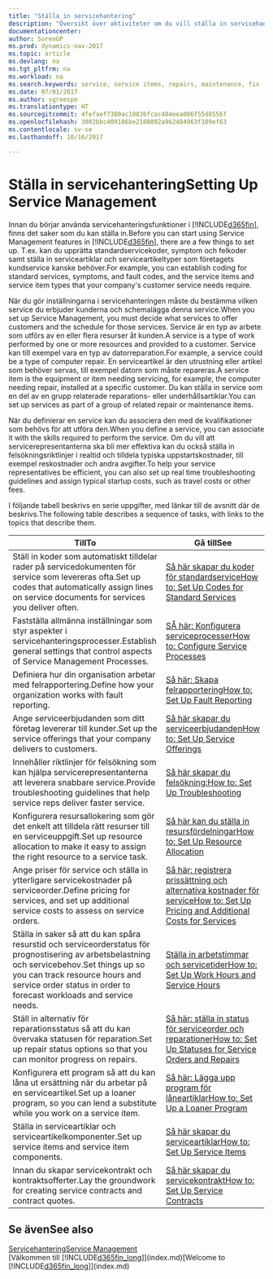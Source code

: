 ```yaml
---
title: "Ställa in servicehantering"
description: "Översikt över aktiviteter om du vill ställa in servicehantering som passar hur ditt företag hanterar tjänster."
documentationcenter: 
author: SorenGP
ms.prod: dynamics-nav-2017
ms.topic: article
ms.devlang: na
ms.tgt_pltfrm: na
ms.workload: na
ms.search.keywords: service, service items, repairs, maintenance, fix
ms.date: 07/01/2017
ms.author: sgroespe
ms.translationtype: HT
ms.sourcegitcommit: 4fefaef7380ac10836fcac404eea006f55d8556f
ms.openlocfilehash: 3002bbc409186be2108092a962484963f109ef63
ms.contentlocale: sv-se
ms.lasthandoff: 10/16/2017

---
```


# <a name="setting-up-service-management"></a><span data-ttu-id="21cac-103">Ställa in servicehantering</span><span class="sxs-lookup"><span data-stu-id="21cac-103">Setting Up Service Management</span></span>
<span data-ttu-id="21cac-104">Innan du börjar använda servicehanteringsfunktioner i [!INCLUDE[d365fin](includes/d365fin_md.md)], finns det saker som du kan ställa in.</span><span class="sxs-lookup"><span data-stu-id="21cac-104">Before you can start using Service Management features in [!INCLUDE[d365fin](includes/d365fin_md.md)], there are a few things to set up.</span></span> <span data-ttu-id="21cac-105">T.ex. kan du upprätta standardservicekoder, symptom och felkoder samt ställa in serviceartiklar och serviceartikeltyper som företagets kundservice kanske behöver.</span><span class="sxs-lookup"><span data-stu-id="21cac-105">For example, you can establish coding for standard services, symptoms, and fault codes, and the service items and service item types that your company's customer service needs require.</span></span>  

<span data-ttu-id="21cac-106">När du gör inställningarna i servicehanteringen måste du bestämma vilken service du erbjuder kunderna och schemalägga denna service.</span><span class="sxs-lookup"><span data-stu-id="21cac-106">When you set up Service Management, you must decide what services to offer customers and the schedule for those services.</span></span> <span data-ttu-id="21cac-107">Service är en typ av arbete som utförs av en eller flera resurser åt kunden.</span><span class="sxs-lookup"><span data-stu-id="21cac-107">A service is a type of work performed by one or more resources and provided to a customer.</span></span> <span data-ttu-id="21cac-108">Service kan till exempel vara en typ av datorreparation.</span><span class="sxs-lookup"><span data-stu-id="21cac-108">For example, a service could be a type of computer repair.</span></span> <span data-ttu-id="21cac-109">En serviceartikel är den utrustning eller artikel som behöver servas, till exempel datorn som måste repareras.</span><span class="sxs-lookup"><span data-stu-id="21cac-109">A service item is the equipment or item needing servicing, for example, the computer needing repair, installed at a specific customer.</span></span> <span data-ttu-id="21cac-110">Du kan ställa in service som en del av en grupp relaterade reparations- eller underhållsartiklar.</span><span class="sxs-lookup"><span data-stu-id="21cac-110">You can set up services as part of a group of related repair or maintenance items.</span></span>  
  
<span data-ttu-id="21cac-111">När du definierar en service kan du associera den med de kvalifikationer som behövs för att utföra den.</span><span class="sxs-lookup"><span data-stu-id="21cac-111">When you define a service, you can associate it with the skills required to perform the service.</span></span> <span data-ttu-id="21cac-112">Om du vill att servicerepresentanterna ska bli mer effektiva kan du också ställa in felsökningsriktlinjer i realtid och tilldela typiska uppstartskostnader, till exempel reskostnader och andra avgifter.</span><span class="sxs-lookup"><span data-stu-id="21cac-112">To help your service representatives be efficient, you can also set up real time troubleshooting guidelines and assign typical startup costs, such as travel costs or other fees.</span></span>  

<span data-ttu-id="21cac-113">I följande tabell beskrivs en serie uppgifter, med länkar till de avsnitt där de beskrivs.</span><span class="sxs-lookup"><span data-stu-id="21cac-113">The following table describes a sequence of tasks, with links to the topics that describe them.</span></span>  
  
| <span data-ttu-id="21cac-114">Till</span><span class="sxs-lookup"><span data-stu-id="21cac-114">To</span></span> | <span data-ttu-id="21cac-115">Gå till</span><span class="sxs-lookup"><span data-stu-id="21cac-115">See</span></span> |
| --- | --- |
| <span data-ttu-id="21cac-116">Ställ in koder som automatiskt tilldelar rader på servicedokumenten för service som levereras ofta.</span><span class="sxs-lookup"><span data-stu-id="21cac-116">Set up codes that automatically assign lines on service documents for services you deliver often.</span></span> |[<span data-ttu-id="21cac-117">Så här skapar du koder för standardservice</span><span class="sxs-lookup"><span data-stu-id="21cac-117">How to: Set Up Codes for Standard Services</span></span>](service-how-setup-service-coding.md)|
| <span data-ttu-id="21cac-118">Fastställa allmänna inställningar som styr aspekter i servicehanteringsprocesser.</span><span class="sxs-lookup"><span data-stu-id="21cac-118">Establish general settings that control aspects of Service Management Processes.</span></span>|[<span data-ttu-id="21cac-119">SÅ här: Konfigurera serviceprocesser</span><span class="sxs-lookup"><span data-stu-id="21cac-119">How to: Configure Service Processes</span></span>](service-setup-service-processes.md)|
| <span data-ttu-id="21cac-120">Definiera hur din organisation arbetar med felrapportering.</span><span class="sxs-lookup"><span data-stu-id="21cac-120">Define how your organization works with fault reporting.</span></span> |[<span data-ttu-id="21cac-121">Så här: Skapa felrapportering</span><span class="sxs-lookup"><span data-stu-id="21cac-121">How to: Set Up Fault Reporting</span></span>](service-how-setup-fault-reporting.md) |
| <span data-ttu-id="21cac-122">Ange serviceerbjudanden som ditt företag levererar till kunder.</span><span class="sxs-lookup"><span data-stu-id="21cac-122">Set up the service offerings that your company delivers to customers.</span></span>|[<span data-ttu-id="21cac-123">Så här skapar du serviceerbjudanden</span><span class="sxs-lookup"><span data-stu-id="21cac-123">How to: Set Up Service Offerings</span></span>](service-how-setup-service-offerings.md)|
| <span data-ttu-id="21cac-124">Innehåller riktlinjer för felsökning som kan hjälpa servicerepresentanterna att leverera snabbare service.</span><span class="sxs-lookup"><span data-stu-id="21cac-124">Provide troubleshooting guidelines that help service reps deliver faster service.</span></span> |[<span data-ttu-id="21cac-125">Så här skapar du felsökning:</span><span class="sxs-lookup"><span data-stu-id="21cac-125">How to: Set Up Troubleshooting</span></span>](service-how-setup-troubleshooting.md) |
| <span data-ttu-id="21cac-126">Konfigurera resursallokering som gör det enkelt att tilldela rätt resurser till en serviceuppgift.</span><span class="sxs-lookup"><span data-stu-id="21cac-126">Set up resource allocation to make it easy to assign the right resource to a service task.</span></span> |[<span data-ttu-id="21cac-127">Så här kan du ställa in resursfördelningar</span><span class="sxs-lookup"><span data-stu-id="21cac-127">How to: Set Up Resource Allocation</span></span>](service-how-setup-resource-allocation.md) |
| <span data-ttu-id="21cac-128">Ange priser för service och ställa in ytterligare servicekostnader på serviceorder.</span><span class="sxs-lookup"><span data-stu-id="21cac-128">Define pricing for services, and set up additional service costs to assess on service orders.</span></span> |[<span data-ttu-id="21cac-129">Så här: registrera prissättning och alternativa kostnader för service</span><span class="sxs-lookup"><span data-stu-id="21cac-129">How to: Set Up Pricing and Additional Costs for Services</span></span>](service-how-setup-service-costs-pricing.md)|
| <span data-ttu-id="21cac-130">Ställa in saker så att du kan spåra resurstid och serviceorderstatus för prognostisering av arbetsbelastning och servicebehov.</span><span class="sxs-lookup"><span data-stu-id="21cac-130">Set things up so you can track resource hours and service order status in order to forecast workloads and service needs.</span></span>|[<span data-ttu-id="21cac-131">Ställa in arbetstimmar och servicetider</span><span class="sxs-lookup"><span data-stu-id="21cac-131">How to: Set Up Work Hours and Service Hours</span></span>](service-how-setup-work-service-hours.md)|
| <span data-ttu-id="21cac-132">Ställ in alternativ för reparationsstatus så att du kan övervaka statusen för reparation.</span><span class="sxs-lookup"><span data-stu-id="21cac-132">Set up repair status options so that you can monitor progress on repairs.</span></span> | [<span data-ttu-id="21cac-133">Så här: ställa in status för serviceorder och reparationer</span><span class="sxs-lookup"><span data-stu-id="21cac-133">How to: Set Up Statuses for Service Orders and Repairs</span></span>](service-order-repair-status.md)|
| <span data-ttu-id="21cac-134">Konfigurera ett program så att du kan låna ut ersättning när du arbetar på en serviceartikel.</span><span class="sxs-lookup"><span data-stu-id="21cac-134">Set up a loaner program, so you can lend a substitute while you work on a service item.</span></span> |[<span data-ttu-id="21cac-135">Så här: Lägga upp program för låneartiklar</span><span class="sxs-lookup"><span data-stu-id="21cac-135">How to: Set Up a Loaner Program</span></span>](service-how-setup-loaner-program.md) |
| <span data-ttu-id="21cac-136">Ställa in serviceartiklar och serviceartikelkomponenter.</span><span class="sxs-lookup"><span data-stu-id="21cac-136">Set up service items and service item components.</span></span> |[<span data-ttu-id="21cac-137">Så här skapar du serviceartiklar</span><span class="sxs-lookup"><span data-stu-id="21cac-137">How to: Set Up Service Items</span></span>](service-how-setup-service-items.md) |
| <span data-ttu-id="21cac-138">Innan du skapar servicekontrakt och kontraktsofferter.</span><span class="sxs-lookup"><span data-stu-id="21cac-138">Lay the groundwork for creating service contracts and contract quotes.</span></span> |[<span data-ttu-id="21cac-139">Så här skapar du servicekontrakt</span><span class="sxs-lookup"><span data-stu-id="21cac-139">How to: Set Up Service Contracts</span></span>](service-how-setup-service-contracts.md) |

## <a name="see-also"></a><span data-ttu-id="21cac-140">Se även</span><span class="sxs-lookup"><span data-stu-id="21cac-140">See also</span></span>
[<span data-ttu-id="21cac-141">Servicehantering</span><span class="sxs-lookup"><span data-stu-id="21cac-141">Service Management</span></span>](service-service.md)  
<span data-ttu-id="21cac-142">[Välkommen till [!INCLUDE[d365fin_long](includes/d365fin_long_md.md)]](index.md)</span><span class="sxs-lookup"><span data-stu-id="21cac-142">[Welcome to [!INCLUDE[d365fin_long](includes/d365fin_long_md.md)]](index.md)</span></span>  

